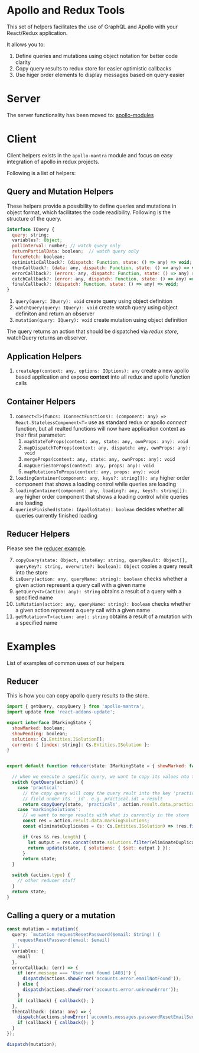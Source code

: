# Apollo and Redux Tools

This set of helpers facilitates the use of GraphQL and Apollo with your React/Redux application.

It allows you to:

1. Define queries and mutations using object notation for better code clarity
2. Copy query results to redux store for easier optimistic callbacks
3. Use higer order elements to display messages based on query easier

# Server

The server functionality has been moved to: [apollo-modules](https://www.npmjs.com/package/apollo-modules)

# Client

Client helpers exists in the `apollo-mantra` module and focus on easy integration of apollo in redux projects.

Following is a list of helpers:

## Query and Mutation Helpers

These helpers provide a possibility to define queries and mutations in object format, which facilitates the code readibility. Following is the structure of the query.

```js
interface IQuery {
  query: string;
  variables?: Object;
  pollInterval: number; // watch query only
  returnPartialData: boolean;  // watch query only
  forceFetch: boolean;
  optimisticCallback?: (dispatch: Function, state: () => any) => void;
  thenCallback?: (data: any, dispatch: Function, state: () => any) => void;
  errorCallback?: (errors: any, dispatch: Function, state: () => any) => void;
  catchCallback?: (error: any, dispatch: Function, state: () => any) => void;
  finalCallback?: (dispatch: Function, state: () => any) => void;
}
```

1. `query(query: IQuery): void` create query using object definition
1. `watchQuery(query: IQuery): void` create watch query using object definiton and return an observer
2. `mutation(query: IQuery): void` create mutation using object definition

The query returns an action that should be dispatched via *redux store*, watchQuery returns an observer.

## Application Helpers

1. `createApp(context: any, options: IOptions): any` create a new apollo based application and expose **context** into all redux and apollo function calls

## Container Helpers

1. `connect<T>(funcs: IConnectFunctions): (component: any) => React.StatelessComponent<T>` use as standard redux or apollo *connect* function, but all realted functions will now have application context as their first parameter:
   1. `mapStateToProps(context: any, state: any, ownProps: any): void`
   1. `mapDispatchToProps(context: any, dispatch: any, ownProps: any): void`
   1. `mergeProps(context: any, state: any, ownProps: any): void`
   1. `mapQueriesToProps(context: any, props: any): void`
   1. `mapMutationsToProps(context: any, props: any): void`
2. `loadingContainer(component: any, keys?: string[]): any` higher order component that shows a loading control while queries are loading
3. `loadingContainer(component: any, loading?: any, keys?: string[]): any` higher order component that shows a loading control while queries are loading
4. `queriesFinished(state: IApolloState): boolean` decides whether all queries currently finished loading

## Reducer Helpers

Please see the [reducer example](#reducer).

7. `copyQuery(state: Object, stateKey: string, queryResult: Object[], queryKey?: string, overwrite?: boolean): Object` copies a query result into the store
8. `isQuery(action: any, queryName: string): boolean` checks whether a given action represent a query call with a given name
9. `getQuery<T>(action: any): string` obtains a result of a query with a specified name
10. `isMutation(action: any, queryName: string): boolean` checks whether a given action represent a query call with a given name
11. `getMutation<T>(action: any): string` obtains a result of a mutation with a specified name


# Examples

List of examples of common uses of our helpers

## Reducer<a name="reducer" id="reducer"></a>

This is how you can copy apollo query results to the store.

```js
import { getQuery, copyQuery } from 'apollo-mantra';
import update from 'react-addons-update';

export interface IMarkingState {
  showMarked: boolean;
  showPending: boolean;
  solutions: Cs.Entities.ISolution[];
  current: { [index: string]: Cs.Entities.ISolution };
}


export default function reducer(state: IMarkingState = { showMarked: false, showPending: false, solutions: [], practical: {}, current: null }, action: any) {

  // when we execute a specific query, we want to copy its values nto the store
  switch (getQuery(action)) {
    case 'practical':
      // the copy query will copy the query reult into the key 'practical' and add a new
      // field under its '_id'. e.g. practical.id1 = result
      return copyQuery(state, 'practicals', action.result.data.practical, '_id');
    case 'markingSolutions':
      // we want to merge results with what is currently in the store
      const res = action.result.data.markingSolutions;
      const eliminateDuplicates = (s: Cs.Entities.ISolution) => !res.find((r: Cs.Entities.ISolution) => r._id === s._id);

      if (res && res.length) {
        let output = res.concat(state.solutions.filter(eliminateDuplicates));
        return update(state, { solutions: { $set: output } });
      }
      return state;
  }

  switch (action.type) {
    // other reducer stuff
  }
  return state;
}
```

## Calling a query or a mutation

```ts
const mutation = mutation({
  query: `mutation requestResetPassword($email: String!) {
    requestResetPassword(email: $email)
  }`,
  variables: {
    email
  },
  errorCallback: (err) => {
    if (err.message === 'User not found [403]') {
      dispatch(actions.showError('accounts.error.emailNotFound'));
    } else {
      dispatch(actions.showError('accounts.error.unknownError'));
    }
    if (callback) { callback(); }
  },
  thenCallback: (data: any) => {
    dispatch(actions.showError('accounts.messages.passwordResetEmailSent'));
    if (callback) { callback(); }
  }
});

dispatch(mutation);
```
